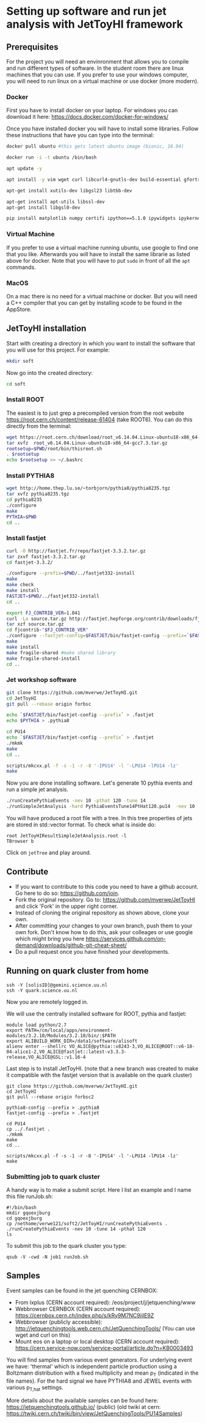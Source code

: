 # Setting up software and run jet analysis with JetToyHI framework

## Prerequisites

For the project you will need an envinronment that allows you to compile and run different types of software. In the student room there are linux machines that you can use. If you prefer to use your windows computer, you will need to run linux on a virtual machine or use docker (more modern).

### Docker
First you have to install docker on your laptop. For windows you can download it here: https://docs.docker.com/docker-for-windows/

Once you have installed docker you will have to install some libraries. Follow these instructions that have you can type into the terminal:
```sh
docker pull ubuntu #this gets latest ubuntu image (bionic, 18.04)

docker run -i -t ubuntu /bin/bash

apt update -y

apt install -y vim wget curl libcurl4-gnutls-dev build-essential gfortran cmake libmysqlclient-dev xorg-dev libglu1-mesa-dev libfftw3-dev libssl1.0 libssl1.0-dev libxml2-dev git unzip python-pip autoconf automake autopoint texinfo gettext libtool libtool-bin pkg-config bison flex libperl-dev libbz2-dev libboost-all-dev swig liblzma-dev libnanomsg-dev libyaml-cpp-dev rsync lsb-release unzip environment-modules

apt-get install xutils-dev libgsl23 libtbb-dev

apt-get install apt-utils libssl-dev
apt-get install libgsl0-dev

pip install matplotlib numpy certifi ipython==5.1.0 ipywidgets ipykernel notebook metakernel pyyaml
```

### Virtual Machine
If you prefer to use a virtual machine running ubuntu, use google to find one that you like. Afterwards you will have to install the same librarie as listed above for docker. Note that you will have to put `sudo` in front of all the `apt` commands.

### MacOS
On a mac there is no need for a virtual machine or docker. But you will need a C++ compiler that you can get by installing xcode to be found in the AppStore.

## JetToyHI installation

Start with creating a directory in which you want to install the software that you will use for this project. For example:
```sh
mkdir soft
```
Now go into the created directory:
```sh
cd soft
```

### Install ROOT
The easiest is to just grep a precompiled version from the root website https://root.cern.ch/content/release-61404 (take ROOT6). You can do this directly from the terminal:
```sh
wget https://root.cern.ch/download/root_v6.14.04.Linux-ubuntu18-x86_64-gcc7.3.tar.gz
tar xvfz  root_v6.14.04.Linux-ubuntu18-x86_64-gcc7.3.tar.gz
rootsetup=$PWD/root/bin/thisroot.sh
. $rootsetup
echo $rootsetup >> ~/.bashrc
```

### Install PYTHIA8
```sh
wget http://home.thep.lu.se/~torbjorn/pythia8/pythia8235.tgz
tar xvfz pythia8235.tgz
cd pythia8235
./configure
make
PYTHIA=$PWD
cd ..
```

### Install fastjet

```sh
curl -O http://fastjet.fr/repo/fastjet-3.3.2.tar.gz 
tar zxvf fastjet-3.3.2.tar.gz
cd fastjet-3.3.2/

./configure --prefix=$PWD/../fastjet332-install
make
make check
make install
FASTJET=$PWD/../fastjet332-install
cd ..

export FJ_CONTRIB_VER=1.041 
curl -Lo source.tar.gz http://fastjet.hepforge.org/contrib/downloads/fjcontrib-"$FJ_CONTRIB_VER".tar.gz
tar xzf source.tar.gz
cd fjcontrib-"$FJ_CONTRIB_VER"
./configure --fastjet-config=$FASTJET/bin/fastjet-config --prefix=`$FASTJET/bin/fastjet-config --prefix`
make 
make install 
make fragile-shared #make shared library
make fragile-shared-install
cd ..
```

### Jet workshop software
```sh
git clone https://github.com/mverwe/JetToyHI.git
cd JetToyHI
git pull --rebase origin forbsc

echo `$FASTJET/bin/fastjet-config --prefix` > .fastjet
echo $PYTHIA > .pythia8
```

```sh
cd PU14
echo `$FASTJET/bin/fastjet-config --prefix` > .fastjet
./mkmk
make
cd ..

scripts/mkcxx.pl -f -s -1 -r -8 '-IPU14' -l '-LPU14 -lPU14 -lz'
make
```

Now you are done installing software. Let's generate 10 pythia events and run a simple jet analysis.
```sh
./runCreatePythiaEvents -nev 10 -pthat 120 -tune 14
./runSimpleJetAnalysis -hard PythiaEventsTune14PtHat120.pu14  -nev 10
```

You will have produced a root file with a tree. In this tree properties of jets are stored in std::vector format. To check what is inside do:
```
root JetToyHIResultSimpleJetAnalysis.root -l
TBrowser b
```
Click on `jetTree` and play around.

## Contribute
* If you want to contribute to this code you need to have a github account. Go here to do so: https://github.com/join.
* Fork the original repository. Go to: https://github.com/mverwe/JetToyHI and click 'Fork' in the upper right corner.
* Instead of cloning the original repository as shown above, clone your own.
* After committing your changes to your own branch, push them to your own fork. Don't know how to do this, ask your colleages or use google which might bring you here https://services.github.com/on-demand/downloads/github-git-cheat-sheet/
* Do a pull request once you have finished your developments.

## Running on quark cluster from home
```
ssh -Y [solisID]@gemini.science.uu.nl
ssh -Y quark.science.uu.nl
```
Now you are remotely logged in.

We will use the centrally installed software for ROOT, pythia and fastjet:
```
module load python/2.7
export PATH=/cm/local/apps/environment-modules/3.2.10/Modules/3.2.10/bin/:$PATH
export ALIBUILD_WORK_DIR=/data1/software/alisoft
alienv enter --shellrc VO_ALICE@pythia::v8243-3,VO_ALICE@ROOT::v6-18-04-alice1-2,V0_ALICE@fastjet::latest-v3.3.3-release,VO_ALICE@GSL::v1.16-4
```

Last step is to install JetToyHI. (note that a new branch was created to make it compatible with the fastjet version that is available on the quark cluster)
```
git clone https://github.com/mverwe/JetToyHI.git
cd JetToyHI
git pull --rebase origin forbsc2

pythia8-config --prefix > .pythia8
fastjet-config --prefix > .fastjet

cd PU14
cp ../.fastjet .
./mkmk
make
cd ..

scripts/mkcxx.pl -f -s -1 -r -8 '-IPU14' -l '-LPU14 -lPU14 -lz'
make
```

### Submitting job to quark cluster
A handy way is to make a submit script. Here I list an example and I name this file runJob.sh:
```
#!/bin/bash
mkdir gqoexjburg
cd gqoexjburg
cp /nethome/verwe121/soft2/JetToyHI/runCreatePythiaEvents .
./runCreatePythiaEvents -nev 10 -tune 14 -pthat 120
ls
```
To submit this job to the quark cluster you type:
```
qsub -V -cwd -N job1 runJob.sh
```

## Samples
Event samples can be found in the jet quenching CERNBOX:
* From lxplus (CERN account required): /eos/project/j/jetquenching/www
* Webbrowser CERNBOX (CERN account required): https://cernbox.cern.ch/index.php/s/kRy9M7NC9iilE9Z
* Webbrowser (publicly accessible): http://jetquenchingtools.web.cern.ch/JetQuenchingTools/ (You can use wget and curl on this)
* Mount eos on a laptop or local desktop (CERN account required): https://cern.service-now.com/service-portal/article.do?n=KB0003493 

You will find samples from various event generators. For underlying event we have: 'thermal' which is independent particle production using a Boltzmann distribution with a fixed multiplicity and mean p<sub>T</sub> (indicated in the file names). For the hard signal we have PYTHIA8 and JEWEL events with various p<sub>T,hat</sub> settings.

More details about the available samples can be found here: https://jetquenchingtools.github.io/ (public)
(old twiki at cern: https://twiki.cern.ch/twiki/bin/view/JetQuenchingTools/PU14Samples)


